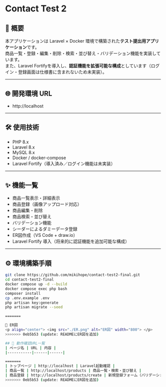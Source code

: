 # Contact Test 2

## 📖 概要
本アプリケーションは Laravel × Docker 環境で構築された**テスト提出用アプリケーション**です。  
商品一覧・登録・編集・削除・検索・並び替え・バリデーション機能を実装しています。  
また、Laravel Fortifyを導入し、**認証機能を拡張可能な構成**としています（ログイン・登録画面は仕様書に含まれないため未実装）。

---

## 🌐 開発環境 URL
- http://localhost

---

## 🛠 使用技術
- PHP 8.x  
- Laravel 8.x  
- MySQL 8.x  
- Docker / docker-compose  
- Laravel Fortify（導入済み／ログイン機能は未実装）

---

## ✨ 機能一覧
- 商品一覧表示・詳細表示  
- 商品登録（画像アップロード対応）  
- 商品編集・削除  
- 商品検索・並び替え  
- バリデーション機能  
- シーダーによるダミーデータ登録  
- ER図作成（VS Code + draw.io）  
- Laravel Fortify 導入（将来的に認証機能を追加可能な構成）

---

## ⚙️ 環境構築手順
```bash
git clone https://github.com/mikihope/contact-test2-final.git
cd contact-test2-final
docker compose up -d --build
docker compose exec php bash
composer install
cp .env.example .env
php artisan key:generate
php artisan migrate --seed

=======

🧩 ER図
<p align="center"> <img src="./ER.png" alt="ER図" width="800"> </p>
>>>>>>> 0eb5b53 (update: READMEにER図を追加)

## 📍 動作確認URL一覧
| ページ名 | URL | 内容 |
|-----------|------|------|

=======
| トップページ | http://localhost | Laravel起動確認 |
| 商品一覧 | http://localhost/products | 商品一覧・検索・並び替え |
| 商品登録 | http://localhost/products/create | 新規登録フォーム（バリデーション確認） |
>>>>>>> 0eb5b53 (update: READMEにER図を追加)


